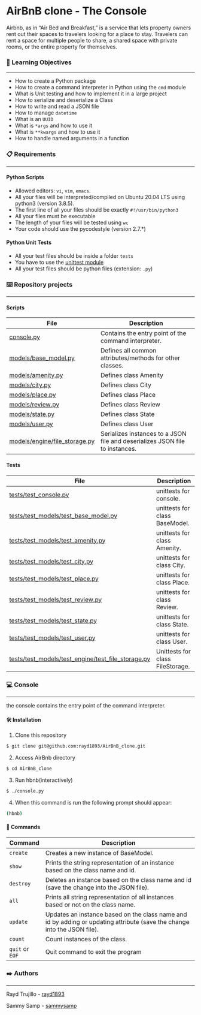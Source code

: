 # AirBnB clone - The Console

Airbnb, as in “Air Bed and Breakfast,” is a service that lets property owners rent out their spaces to travelers looking for a place to stay. Travelers can rent a space for multiple people to share, a shared space with private rooms, or the entire property for themselves.

### 🎯 Learning Objectives
---

* How to create a Python package
* How to create a command interpreter in Python using the ``cmd`` module
* What is Unit testing and how to implement it in a large project
* How to serialize and deserialize a Class
* How to write and read a JSON file
* How to manage ``datetime``
* What is an ``UUID``
* What is ``*args`` and how to use it
* What is ``**kwargs`` and how to use it
* How to handle named arguments in a function

### 📋 Requirements
---

#### Python Scripts

* Allowed editors: ``vi``, ``vim``, ``emacs``.
* All your files will be interpreted/compiled on Ubuntu 20.04 LTS using python3 (version 3.8.5).
* The first line of all your files should be exactly ``#!/usr/bin/python3``
* All your files must be executable
* The length of your files will be tested using ``wc``
* Your code should use the pycodestyle (version 2.7.*)

#### Python Unit Tests

* All your test files should be inside a folder ``tests``
* You have to use the [unittest module](https://docs.python.org/3.4/library/unittest.html#module-unittest)
* All your test files should be python files (extension: ``.py``)

### ⌨️ Repository projects
---

#### Scripts

|File|Description|
|---|---|
|[console.py](https://github.com/rayd1893/AirBnB_clone/blob/main/console.py)|Contains the entry point of the command interpreter.|
|[models/base_model.py](https://github.com/rayd1893/AirBnB_clone/blob/main/models/base_model.py)|Defines all common attributes/methods for other classes.|
|[models/amenity.py](https://github.com/rayd1893/AirBnB_clone/blob/main/models/amenity.py)|Defines class Amenity|
|[models/city.py](https://github.com/rayd1893/AirBnB_clone/blob/main/models/city.py)|Defines class City|
|[models/place.py](https://github.com/rayd1893/AirBnB_clone/blob/main/models/place.py)|Defines class Place|
|[models/review.py](https://github.com/rayd1893/AirBnB_clone/blob/main/models/review.py)|Defines class Review|
|[models/state.py](https://github.com/rayd1893/AirBnB_clone/blob/main/models/state.py)|Defines class State|
|[models/user.py](https://github.com/rayd1893/AirBnB_clone/blob/main/models/user.py)|Defines class User|
|[models/engine/file_storage.py](https://github.com/rayd1893/AirBnB_clone/blob/main/models/engine/file_storage.py)|Serializes instances to a JSON file and deserializes JSON file to instances.|

#### Tests

|File|Description|
|---|---|
|[tests/test_console.py](https://github.com/rayd1893/AirBnB_clone/blob/main/tests/test_console.py)|unittests for console.|
|[tests/test_models/test_base_model.py](https://github.com/rayd1893/AirBnB_clone/blob/main/tests/test_models/test_base_model.py)|unittests for class BaseModel.|
|[tests/test_models/test_amenity.py](https://github.com/rayd1893/AirBnB_clone/blob/main/tests/test_models/test_amenity.py)|unittests for class Amenity.|
|[tests/test_models/test_city.py](https://github.com/rayd1893/AirBnB_clone/blob/main/tests/test_models/test_city.py)|unittests for class City.|
|[tests/test_models/test_place.py](https://github.com/rayd1893/AirBnB_clone/blob/main/tests/test_models/test_place.py)|unittests for class Place.|
|[tests/test_models/test_review.py](https://github.com/rayd1893/AirBnB_clone/blob/main/tests/test_models/test_review.py)|unittests for class Review.|
|[tests/test_models/test_state.py](https://github.com/rayd1893/AirBnB_clone/blob/main/tests/test_models/test_state.py)|unittests for class State.|
|[tests/test_models/test_user.py](https://github.com/rayd1893/AirBnB_clone/blob/main/tests/test_models/test_user.py)|unittests for class User.|
|[tests/test_models/test_engine/test_file_storage.py](https://github.com/rayd1893/AirBnB_clone/blob/main/tests/test_models/test_engine/test_file_storage.py)|Unittests for class FileStorage.|

### 💻 Console
---

the console contains the entry point of the command interpreter.

#### 🛠️ Installation

1. Clone this repository
```bash
$ git clone git@github.com:rayd1893/AirBnB_clone.git
```

2. Access AirBnb directory
```bash
$ cd AirBnB_clone
```

3. Run hbnb(interactively)
```bash
$ ./console.py
```

4. When this command is run the following prompt should appear:
```bash
(hbnb)
```

#### 📖 Commands

|Command|Description|
|---|---|
|``create``|Creates a new instance of BaseModel.|
|``show``|Prints the string representation of an instance based on the class name and id.|
|``destroy``|Deletes an instance based on the class name and id (save the change into the JSON file).|
|``all``|Prints all string representation of all instances based or not on the class name.|
|``update``|Updates an instance based on the class name and id by adding or updating attribute (save the change into the JSON file).|
|``count``|Count instances of the class.|
|``quit`` or ``EOF``|Quit command to exit the program|

### ✒️ Authors
---

Rayd Trujillo - [rayd1893](https://github.com/rayd1893)

Sammy Samp - [sammysamp](https://github.com/sammysamp)


